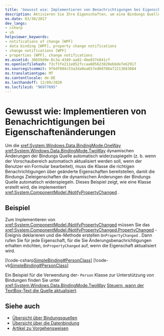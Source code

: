 ```yaml
---
title: 'Gewusst wie: Implementieren von Benachrichtigungen bei Eigenschaftenänderungen'
description: Aktivieren Sie Ihre Eigenschaften, um eine Bindungs Quelle automatisch zu benachrichtigen, wenn sich der Eigenschafts Wert in Windows Presentation Foundation (WPF) ändert.
ms.date: 03/30/2017
dev_langs:
- csharp
- vb
helpviewer_keywords:
- notifications of change [WPF]
- data binding [WPF], property change notifications
- change notifications [WPF]
- properties [WPF], change notifications
ms.assetid: 30b59d9e-8c3a-4349-aa82-4be837e841cf
ms.openlocfilehash: f3cf3fe211e852fccaa605623820ebbde7e62917
ms.sourcegitcommit: 9f6df084c53a3da0ea657ed0d708a72213683084
ms.translationtype: MT
ms.contentlocale: de-DE
ms.lasthandoff: 12/09/2020
ms.locfileid: "96977695"
---
```

# <a name="how-to-implement-property-change-notification"></a>Gewusst wie: Implementieren von Benachrichtigungen bei Eigenschaftenänderungen
Um die <xref:System.Windows.Data.BindingMode.OneWay> <xref:System.Windows.Data.BindingMode.TwoWay> dynamischen Änderungen der Bindungs Quelle automatisch widerzuspiegeln (z. b. wenn der Vorschaubereich automatisch aktualisiert werden soll, wenn der Benutzer ein Formular bearbeitet), muss die Klasse die richtigen Benachrichtigungen über geänderte Eigenschaften bereitstellen, damit die Bindungs Zieleigenschaften die dynamischen Änderungen der Bindungs Quelle automatisch widerspiegeln. Dieses Beispiel zeigt, wie eine Klasse erstellt wird, die implementiert <xref:System.ComponentModel.INotifyPropertyChanged> .  
  
## <a name="example"></a>Beispiel  
 Zum Implementieren von <xref:System.ComponentModel.INotifyPropertyChanged> müssen Sie das <xref:System.ComponentModel.INotifyPropertyChanged.PropertyChanged> -Ereignis deklarieren und die-Methode erstellen `OnPropertyChanged` . Dann rufen Sie für jede Eigenschaft, für die Sie Änderungsbenachrichtigungen erhalten möchten, `OnPropertyChanged` auf, wenn die Eigenschaft aktualisiert wird.  
  
 [!code-csharp[SimpleBinding#PersonClass](~/samples/snippets/csharp/VS_Snippets_Wpf/SimpleBinding/CSharp/Person.cs#personclass)]
 [!code-vb[SimpleBinding#PersonClass](~/samples/snippets/visualbasic/VS_Snippets_Wpf/SimpleBinding/VisualBasic/Person.vb#personclass)]  
  
 Ein Beispiel für die Verwendung der- `Person` Klasse zur Unterstützung von Bindungen finden Sie unter <xref:System.Windows.Data.BindingMode.TwoWay> [Steuern, wann der TextBox-Text die Quelle aktualisiert](how-to-control-when-the-textbox-text-updates-the-source.md).  
  
## <a name="see-also"></a>Siehe auch

- [Übersicht über Bindungsquellen](binding-sources-overview.md)
- [Übersicht über die Datenbindung](/dotnet/desktop-wpf/data/data-binding-overview)
- [Artikel zu Vorgehensweisen](data-binding-how-to-topics.md)
